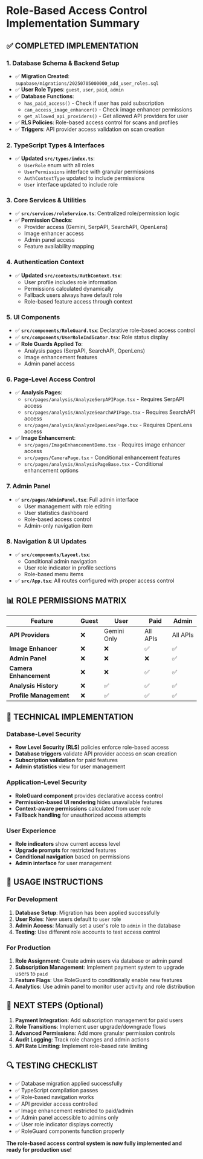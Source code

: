 # Role-Based Access Control Implementation Summary

## ✅ **COMPLETED IMPLEMENTATION**

### 1. **Database Schema & Backend Setup**
- ✅ **Migration Created**: `supabase/migrations/20250705000000_add_user_roles.sql`
- ✅ **User Role Types**: `guest`, `user`, `paid`, `admin`
- ✅ **Database Functions**: 
  - `has_paid_access()` - Check if user has paid subscription
  - `can_access_image_enhancer()` - Check image enhancer permissions
  - `get_allowed_api_providers()` - Get allowed API providers for user
- ✅ **RLS Policies**: Role-based access control for scans and profiles
- ✅ **Triggers**: API provider access validation on scan creation

### 2. **TypeScript Types & Interfaces**
- ✅ **Updated `src/types/index.ts`**:
  - `UserRole` enum with all roles
  - `UserPermissions` interface with granular permissions
  - `AuthContextType` updated to include permissions
  - `User` interface updated to include role

### 3. **Core Services & Utilities**
- ✅ **`src/services/roleService.ts`**: Centralized role/permission logic
- ✅ **Permission Checks**: 
  - Provider access (Gemini, SerpAPI, SearchAPI, OpenLens)
  - Image enhancer access
  - Admin panel access
  - Feature availability mapping

### 4. **Authentication Context**
- ✅ **Updated `src/contexts/AuthContext.tsx`**:
  - User profile includes role information
  - Permissions calculated dynamically
  - Fallback users always have default role
  - Role-based feature access through context

### 5. **UI Components**
- ✅ **`src/components/RoleGuard.tsx`**: Declarative role-based access control
- ✅ **`src/components/UserRoleIndicator.tsx`**: Role status display
- ✅ **Role Guards Applied To**:
  - Analysis pages (SerpAPI, SearchAPI, OpenLens)
  - Image enhancement features
  - Admin panel access

### 6. **Page-Level Access Control**
- ✅ **Analysis Pages**:
  - `src/pages/analysis/AnalyzeSerpAPIPage.tsx` - Requires SerpAPI access
  - `src/pages/analysis/AnalyzeSearchAPIPage.tsx` - Requires SearchAPI access
  - `src/pages/analysis/AnalyzeOpenLensPage.tsx` - Requires OpenLens access
- ✅ **Image Enhancement**:
  - `src/pages/ImageEnhancementDemo.tsx` - Requires image enhancer access
  - `src/pages/CameraPage.tsx` - Conditional enhancement features
  - `src/pages/analysis/AnalysisPageBase.tsx` - Conditional enhancement options

### 7. **Admin Panel**
- ✅ **`src/pages/AdminPanel.tsx`**: Full admin interface
  - User management with role editing
  - User statistics dashboard
  - Role-based access control
  - Admin-only navigation item

### 8. **Navigation & UI Updates**
- ✅ **`src/components/Layout.tsx`**: 
  - Conditional admin navigation
  - User role indicator in profile sections
  - Role-based menu items
- ✅ **`src/App.tsx`**: All routes configured with proper access control

## 📊 **ROLE PERMISSIONS MATRIX**

| Feature | Guest | User | Paid | Admin |
|---------|-------|------|------|-------|
| **API Providers** | ❌ | Gemini Only | All APIs | All APIs |
| **Image Enhancer** | ❌ | ❌ | ✅ | ✅ |
| **Admin Panel** | ❌ | ❌ | ❌ | ✅ |
| **Camera Enhancement** | ❌ | ❌ | ✅ | ✅ |
| **Analysis History** | ❌ | ✅ | ✅ | ✅ |
| **Profile Management** | ❌ | ✅ | ✅ | ✅ |

## 🔧 **TECHNICAL IMPLEMENTATION**

### Database-Level Security
- **Row Level Security (RLS)** policies enforce role-based access
- **Database triggers** validate API provider access on scan creation
- **Subscription validation** for paid features
- **Admin statistics** view for user management

### Application-Level Security
- **RoleGuard component** provides declarative access control
- **Permission-based UI rendering** hides unavailable features
- **Context-aware permissions** calculated from user role
- **Fallback handling** for unauthorized access attempts

### User Experience
- **Role indicators** show current access level
- **Upgrade prompts** for restricted features
- **Conditional navigation** based on permissions
- **Admin interface** for user management

## 🚀 **USAGE INSTRUCTIONS**

### For Development
1. **Database Setup**: Migration has been applied successfully
2. **User Roles**: New users default to `user` role
3. **Admin Access**: Manually set a user's role to `admin` in the database
4. **Testing**: Use different role accounts to test access control

### For Production
1. **Role Assignment**: Create admin users via database or admin panel
2. **Subscription Management**: Implement payment system to upgrade users to `paid`
3. **Feature Flags**: Use RoleGuard to conditionally enable new features
4. **Analytics**: Use admin panel to monitor user activity and role distribution

## 📝 **NEXT STEPS (Optional)**

1. **Payment Integration**: Add subscription management for paid users
2. **Role Transitions**: Implement user upgrade/downgrade flows
3. **Advanced Permissions**: Add more granular permission controls
4. **Audit Logging**: Track role changes and admin actions
5. **API Rate Limiting**: Implement role-based rate limiting

## 🔍 **TESTING CHECKLIST**

- ✅ Database migration applied successfully
- ✅ TypeScript compilation passes
- ✅ Role-based navigation works
- ✅ API provider access controlled
- ✅ Image enhancement restricted to paid/admin
- ✅ Admin panel accessible to admins only
- ✅ User role indicator displays correctly
- ✅ RoleGuard components function properly

**The role-based access control system is now fully implemented and ready for production use!**
